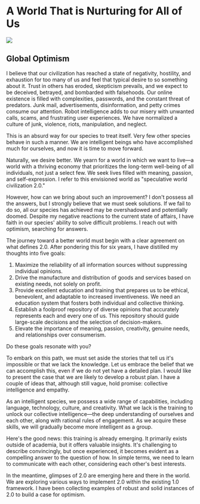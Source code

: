 # A World That is Nurturing for All of Us


![](https://static.wixstatic.com/media/e7eb17_a121b324a625493f9250188d012ef990~mv2.jpg/v1/crop/x_0,y_1,w_389,h_225/fill/w_545,h_307,al_c,lg_1,q_80,enc_auto/e7eb17_a121b324a625493f9250188d012ef990~mv2.jpg)

## Global Optimism

I believe that our civilization has reached a state of negativity, hostility, and exhaustion for too many of us and feel that typical desire to so something about it. Trust in others has eroded, skepticism prevails, and we expect to be deceived, betrayed, and bombarded with falsehoods. Our online existence is filled with complexities, passwords, and the constant threat of predators. Junk mail, advertisements, disinformation, and petty crimes consume our attention. Robot intelligence adds to our misery with unwanted calls, scams, and frustrating user experiences. We have normalized a culture of junk, violence, riots, manipulation, and neglect.

This is an absurd way for our species to treat itself. Very few other species behave in such a manner. We are intelligent beings who have accomplished much for ourselves, and now it is time to move forward.

Naturally, we desire better. We yearn for a world in which we want to live—a world with a thriving economy that prioritizes the long-term well-being of all individuals, not just a select few. We seek lives filled with meaning, passion, and self-expression. I refer to this envisioned world as "speculative world civilization 2.0."

However, how can we bring about such an improvement? I don't possess all the answers, but I strongly believe that we must seek solutions. If we fail to do so, all our species has achieved may be overshadowed and potentially doomed. Despite my negative reactions to the current state of affairs, I have faith in our species' ability to solve difficult problems. I reach out with optimism, searching for answers.

The journey toward a better world must begin with a clear agreement on what defines 2.0. After pondering this for six years, I have distilled my thoughts into five goals:

1. Maximize the reliability of all information sources without suppressing individual opinions.
2. Drive the manufacture and distribution of goods and services based on existing needs, not solely on profit.
3. Provide excellent education and training that prepares us to be ethical, benevolent, and adaptable to increased inventiveness. We need an education system that fosters both individual and collective thinking.
4. Establish a foolproof repository of diverse opinions that accurately represents each and every one of us. This repository should guide large-scale decisions and the selection of decision-makers.
5. Elevate the importance of meaning, passion, creativity, genuine needs, and relationships over consumerism.

Do these goals resonate with you?

To embark on this path, we must set aside the stories that tell us it's impossible or that we lack the knowledge. Let us embrace the belief that we can accomplish this, even if we do not yet have a detailed plan. I would like to present the case that we are likely to develop a robust plan. I have a couple of ideas that, although still vague, hold promise: collective intelligence and empathy.

As an intelligent species, we possess a wide range of capabilities, including language, technology, culture, and creativity. What we lack is the training to unlock our collective intelligence—the deep understanding of ourselves and each other, along with rational rules of engagement. As we acquire these skills, we will gradually become more intelligent as a group.

Here's the good news: this training is already emerging. It primarily exists outside of academia, but it offers valuable insights. It's challenging to describe convincingly, but once experienced, it becomes evident as a compelling answer to the question of how. In simple terms, we need to learn to communicate with each other, considering each other's best interests.

In the meantime, glimpses of 2.0 are emerging here and there in the world. We are exploring various ways to implement 2.0 within the existing 1.0 framework. I have been collecting examples of robust and solid instances of 2.0 to build a case for optimism.